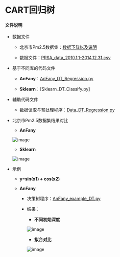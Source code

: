 # CART回归树


#### 文件说明
 
 + 数据文件

     + 北京市Pm2.5数据集：[数据下载以及说明](http://archive.ics.uci.edu/ml/datasets/Beijing+PM2.5+Data#)
     
     + 数据文件：[PRSA_data_2010.1.1-2014.12.31.csv](https://github.com/Anfany/Machine-Learning-for-Beginner-by-Python3/blob/master/Decision%20Tree/DT_Regression/PRSA_data_2010.1.1-2014.12.31.csv)
   
 
+ 基于不同库的代码文件
 
     - **AnFany**：[AnFany_DT_Regression.py](https://github.com/Anfany/Machine-Learning-for-Beginner-by-Python3/blob/master/Decision%20Tree/DT_Regression/AnFany_DT_Regression.py)
     
 
     - **Sklearn**：[Sklearn_DT_Classify.py]

    
 + 辅助代码文件

      - 数据读取与预处理程序：[Data_DT_Regression.py](https://github.com/Anfany/Machine-Learning-for-Beginner-by-Python3/blob/master/Decision%20Tree/DT_Regression/Data_DT_Regression.py)
      
 + 北京市Pm2.5数据集结果对比
  
      - **AnFany**
       
      ![image]()
       
      - **Sklearn**
       
      ![image]()
       
 +  示例 
 
     - **y=sin(x1) + cos(x2)**
 
    - **AnFany**
    
       - 决策树程序：[AnFany_example_DT.py](https://github.com/Anfany/Machine-Learning-for-Beginner-by-Python3/blob/master/Decision%20Tree/DT_Regression/AnFany_example_DT.py)
    
       
       - 结果：
       
         + **不同初始深度**
         
          ![image](https://github.com/Anfany/Machine-Learning-for-Beginner-by-Python3/blob/master/Decision%20Tree/DT_Regression/shili_mse.png)
       
         + **拟合对比**
         
          ![image](https://github.com/Anfany/Machine-Learning-for-Beginner-by-Python3/blob/master/Decision%20Tree/DT_Regression/cure_shili.png)
